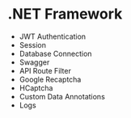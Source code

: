 # .NET Framework

* JWT Authentication
* Session
* Database Connection
* Swagger
* API Route Filter
* Google Recaptcha
* HCaptcha
* Custom Data Annotations
* Logs
